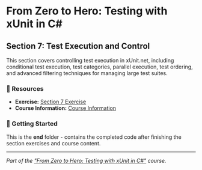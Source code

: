 # From Zero to Hero: Testing with xUnit in C# 

## Section 7: Test Execution and Control

This section covers controlling test execution in xUnit.net, including conditional test execution, test categories, parallel execution, test ordering, and advanced filtering techniques for managing large test suites.

### 🔗 Resources
- **Exercise:** [Section 7 Exercise](./exercise/README.md)
- **Course Information:** [Course Information](https://github.com/Dometrain/from-zero-to-hero-testing-with-xunit-in-csharp)

### 🚀 Getting Started
This is the **end** folder - contains the completed code after finishing the section exercises and course content.

---

*Part of the ["From Zero to Hero: Testing with xUnit in C#"](https://dometrain.com/course/from-zero-to-hero-testing-with-xunit-in-csharp/?ref=dometrain-github) course.*
